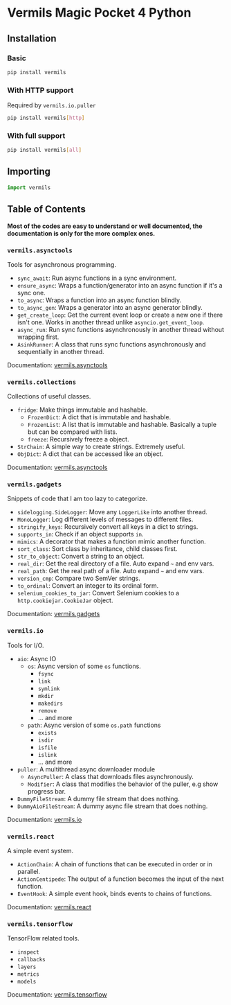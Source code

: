 # Vermils Magic Pocket 4 Python

## Installation

### Basic

```Bash
pip install vermils
```

### With HTTP support

Required by `vermils.io.puller`

```Bash
pip install vermils[http]
```

### With full support

```Bash
pip install vermils[all]
```

## Importing

```Python
import vermils
```

## Table of Contents

**Most of the codes are easy to understand or well documented, the documentation is only for the more complex ones.**

### `vermils.asynctools`

Tools for asynchronous programming.

- `sync_await`: Run async functions in a sync environment.
- `ensure_async`: Wraps a function/generator into an async function if it's a sync one.
- `to_async`: Wraps a function into an async function blindly.
- `to_async_gen`: Wraps a generator into an async generator blindly.
- `get_create_loop`: Get the current event loop or create a new one if there isn't one. Works in another thread unlike `asyncio.get_event_loop`.
- `async_run`: Run sync functions asynchronously in another thread without wrapping first.
- `AsinkRunner`: A class that runs sync functions asynchronously and sequentially in another thread.

Documentation: [vermils.asynctools](./Python/docs/asynctools.md)

### `vermils.collections`

Collections of useful classes.

- `fridge`: Make things immutable and hashable.
  - `FrozenDict`: A dict that is immutable and hashable.
  - `FrozenList`: A list that is immutable and hashable. Basically a tuple but can be compared with lists.
  - `freeze`: Recursively freeze a object.
- `StrChain`: A simple way to create strings. Extremely useful.
- `ObjDict`: A dict that can be accessed like an object.

Documentation: [vermils.asynctools](./Python/docs/collections.md)

### `vermils.gadgets`

Snippets of code that I am too lazy to categorize.

- `sidelogging.SideLogger`: Move any `LoggerLike` into another thread.
- `MonoLogger`: Log different levels of messages to different files.
- `stringify_keys`: Recursively convert all keys in a dict to strings.
- `supports_in`: Check if an object supports `in`.
- `mimics`: A decorator that makes a function mimic another function.
- `sort_class`: Sort class by inheritance, child classes first.
- `str_to_object`: Convert a string to an object.
- `real_dir`: Get the real directory of a file. Auto expand `~` and env vars.
- `real_path`: Get the real path of a file. Auto expand `~` and env vars.
- `version_cmp`: Compare two SemVer strings.
- `to_ordinal`: Convert an integer to its ordinal form.
- `selenium_cookies_to_jar`: Convert Selenium cookies to a `http.cookiejar.CookieJar` object.

Documentation: [vermils.gadgets](./Python/docs/gadgets.md)

### `vermils.io`

Tools for I/O.

- `aio`: Async IO
  - `os`: Async version of some `os` functions.
    - `fsync`
    - `link`
    - `symlink`
    - `mkdir`
    - `makedirs`
    - `remove`
    - ... and more
  - `path`: Async version of some `os.path` functions
    - `exists`
    - `isdir`
    - `isfile`
    - `islink`
    - ... and more
- `puller`: A multithread async downloader module
  - `AsyncPuller`: A class that downloads files asynchronously.
  - `Modifier`: A class that modifies the behavior of the puller, e.g show progress bar.
- `DummyFileStream`: A dummy file stream that does nothing.
- `DummyAioFileStream`: A dummy async file stream that does nothing.

Documentation: [vermils.io](./Python/docs/io.md)

### `vermils.react`

A simple event system.

- `ActionChain`: A chain of functions that can be executed in order or in parallel.
- `ActionCentipede`: The output of a function becomes the input of the next function.
- `EventHook`: A simple event hook, binds events to chains of functions.

Documentation: [vermils.react](./Python/docs/react.md)

### `vermils.tensorflow`

TensorFlow related tools.

- `inspect`
- `callbacks`
- `layers`
- `metrics`
- `models`

Documentation: [vermils.tensorflow](./Python/docs/tensorflow.md)
